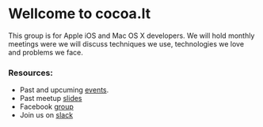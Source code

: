 # Wellcome to cocoa.lt
This group is for Apple iOS and Mac OS X developers. We will hold monthly meetings were we will discuss techniques we use, technologies we love and problems we face.

### Resources:
* Past and upcuming [events](https://www.meetup.com/cocoalt/events/).
* Past meetup [slides](https://github.com/cocoalt/meetup)
* Facebook [group](https://www.facebook.com/groups/vilniusios)
* Join us on [slack](https://publicslack.com/slacks/cocoalt/invites/new)